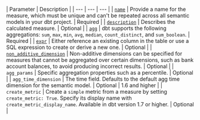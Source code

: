 | Parameter | Description |
| --- | --- | --- | 
| [`name`](/docs/build/measures#name) | Provide a name for the measure, which must be unique and can't be repeated across all semantic models in your dbt project. | Required | 
| [`description`](/docs/build/measures#description) | Describes the calculated measure. | Optional | 
| [`agg`](/docs/build/measures#description) | dbt supports the following aggregations: `sum`, `max`, `min`, `avg`, `median`, `count_distinct`, and `sum_boolean`. | Required | 
| [`expr`](/docs/build/measures#expr) | Either reference an existing column in the table or use a SQL expression to create or derive a new one. | Optional | 
| [`non_additive_dimension`](/docs/build/measures#non-additive-dimensions) | Non-additive dimensions can be specified for measures that cannot be aggregated over certain dimensions, such as bank account balances, to avoid producing incorrect results. | Optional |
| `agg_params` | Specific aggregation properties such as a percentile. | Optional |
| `agg_time_dimension` | The time field. Defaults to the default agg time dimension for the semantic model.  | Optional | 1.6 and higher |
| `create_metric` | Create a `simple` metric from a measure by setting `create_metric: True`. Specify its display name with `create_metric_display_name`. Available in dbt version 1.7 or higher. | Optional |
